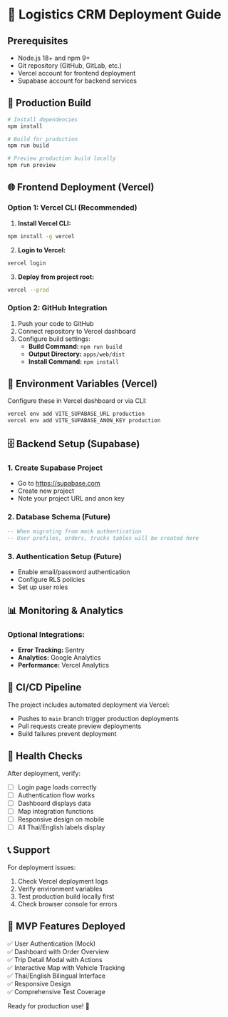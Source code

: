 # 🚀 Logistics CRM Deployment Guide

## Prerequisites

- Node.js 18+ and npm 9+
- Git repository (GitHub, GitLab, etc.)
- Vercel account for frontend deployment
- Supabase account for backend services

## 🔧 Production Build

```bash
# Install dependencies
npm install

# Build for production
npm run build

# Preview production build locally
npm run preview
```

## 🌐 Frontend Deployment (Vercel)

### Option 1: Vercel CLI (Recommended)

1. **Install Vercel CLI:**
```bash
npm install -g vercel
```

2. **Login to Vercel:**
```bash
vercel login
```

3. **Deploy from project root:**
```bash
vercel --prod
```

### Option 2: GitHub Integration

1. Push your code to GitHub
2. Connect repository to Vercel dashboard
3. Configure build settings:
   - **Build Command:** `npm run build`
   - **Output Directory:** `apps/web/dist`
   - **Install Command:** `npm install`

## 🔐 Environment Variables (Vercel)

Configure these in Vercel dashboard or via CLI:

```bash
vercel env add VITE_SUPABASE_URL production
vercel env add VITE_SUPABASE_ANON_KEY production
```

## 🗄️ Backend Setup (Supabase)

### 1. Create Supabase Project
- Go to https://supabase.com
- Create new project
- Note your project URL and anon key

### 2. Database Schema (Future)
```sql
-- When migrating from mock authentication
-- User profiles, orders, trucks tables will be created here
```

### 3. Authentication Setup (Future)
- Enable email/password authentication
- Configure RLS policies
- Set up user roles

## 📊 Monitoring & Analytics

### Optional Integrations:
- **Error Tracking:** Sentry
- **Analytics:** Google Analytics
- **Performance:** Vercel Analytics

## 🔄 CI/CD Pipeline

The project includes automated deployment via Vercel:
- Pushes to `main` branch trigger production deployments
- Pull requests create preview deployments
- Build failures prevent deployment

## 🚦 Health Checks

After deployment, verify:
- [ ] Login page loads correctly
- [ ] Authentication flow works
- [ ] Dashboard displays data
- [ ] Map integration functions
- [ ] Responsive design on mobile
- [ ] All Thai/English labels display

## 📞 Support

For deployment issues:
1. Check Vercel deployment logs
2. Verify environment variables
3. Test production build locally first
4. Check browser console for errors

## 🎯 MVP Features Deployed

✅ User Authentication (Mock)  
✅ Dashboard with Order Overview  
✅ Trip Detail Modal with Actions  
✅ Interactive Map with Vehicle Tracking  
✅ Thai/English Bilingual Interface  
✅ Responsive Design  
✅ Comprehensive Test Coverage  

Ready for production use! 🎉